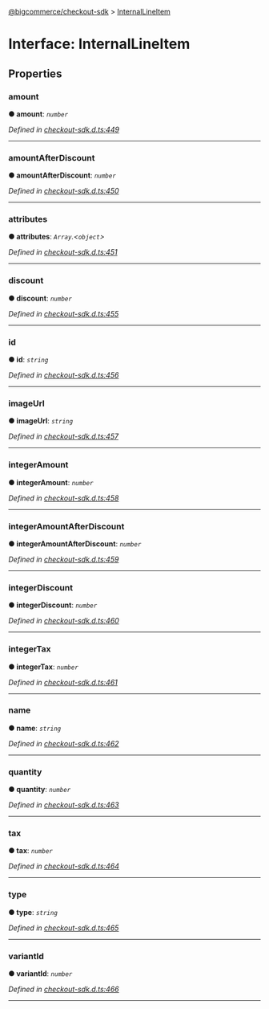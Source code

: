 [@bigcommerce/checkout-sdk](../README.md) > [InternalLineItem](../interfaces/internallineitem.md)



# Interface: InternalLineItem


## Properties
<a id="amount"></a>

###  amount

**●  amount**:  *`number`* 

*Defined in [checkout-sdk.d.ts:449](https://github.com/bigcommerce/checkout-sdk-js/blob/1f51420/dist/checkout-sdk.d.ts#L449)*





___

<a id="amountafterdiscount"></a>

###  amountAfterDiscount

**●  amountAfterDiscount**:  *`number`* 

*Defined in [checkout-sdk.d.ts:450](https://github.com/bigcommerce/checkout-sdk-js/blob/1f51420/dist/checkout-sdk.d.ts#L450)*





___

<a id="attributes"></a>

###  attributes

**●  attributes**:  *`Array`.<`object`>* 

*Defined in [checkout-sdk.d.ts:451](https://github.com/bigcommerce/checkout-sdk-js/blob/1f51420/dist/checkout-sdk.d.ts#L451)*





___

<a id="discount"></a>

###  discount

**●  discount**:  *`number`* 

*Defined in [checkout-sdk.d.ts:455](https://github.com/bigcommerce/checkout-sdk-js/blob/1f51420/dist/checkout-sdk.d.ts#L455)*





___

<a id="id"></a>

###  id

**●  id**:  *`string`* 

*Defined in [checkout-sdk.d.ts:456](https://github.com/bigcommerce/checkout-sdk-js/blob/1f51420/dist/checkout-sdk.d.ts#L456)*





___

<a id="imageurl"></a>

###  imageUrl

**●  imageUrl**:  *`string`* 

*Defined in [checkout-sdk.d.ts:457](https://github.com/bigcommerce/checkout-sdk-js/blob/1f51420/dist/checkout-sdk.d.ts#L457)*





___

<a id="integeramount"></a>

###  integerAmount

**●  integerAmount**:  *`number`* 

*Defined in [checkout-sdk.d.ts:458](https://github.com/bigcommerce/checkout-sdk-js/blob/1f51420/dist/checkout-sdk.d.ts#L458)*





___

<a id="integeramountafterdiscount"></a>

###  integerAmountAfterDiscount

**●  integerAmountAfterDiscount**:  *`number`* 

*Defined in [checkout-sdk.d.ts:459](https://github.com/bigcommerce/checkout-sdk-js/blob/1f51420/dist/checkout-sdk.d.ts#L459)*





___

<a id="integerdiscount"></a>

###  integerDiscount

**●  integerDiscount**:  *`number`* 

*Defined in [checkout-sdk.d.ts:460](https://github.com/bigcommerce/checkout-sdk-js/blob/1f51420/dist/checkout-sdk.d.ts#L460)*





___

<a id="integertax"></a>

###  integerTax

**●  integerTax**:  *`number`* 

*Defined in [checkout-sdk.d.ts:461](https://github.com/bigcommerce/checkout-sdk-js/blob/1f51420/dist/checkout-sdk.d.ts#L461)*





___

<a id="name"></a>

###  name

**●  name**:  *`string`* 

*Defined in [checkout-sdk.d.ts:462](https://github.com/bigcommerce/checkout-sdk-js/blob/1f51420/dist/checkout-sdk.d.ts#L462)*





___

<a id="quantity"></a>

###  quantity

**●  quantity**:  *`number`* 

*Defined in [checkout-sdk.d.ts:463](https://github.com/bigcommerce/checkout-sdk-js/blob/1f51420/dist/checkout-sdk.d.ts#L463)*





___

<a id="tax"></a>

###  tax

**●  tax**:  *`number`* 

*Defined in [checkout-sdk.d.ts:464](https://github.com/bigcommerce/checkout-sdk-js/blob/1f51420/dist/checkout-sdk.d.ts#L464)*





___

<a id="type"></a>

###  type

**●  type**:  *`string`* 

*Defined in [checkout-sdk.d.ts:465](https://github.com/bigcommerce/checkout-sdk-js/blob/1f51420/dist/checkout-sdk.d.ts#L465)*





___

<a id="variantid"></a>

###  variantId

**●  variantId**:  *`number`* 

*Defined in [checkout-sdk.d.ts:466](https://github.com/bigcommerce/checkout-sdk-js/blob/1f51420/dist/checkout-sdk.d.ts#L466)*





___



